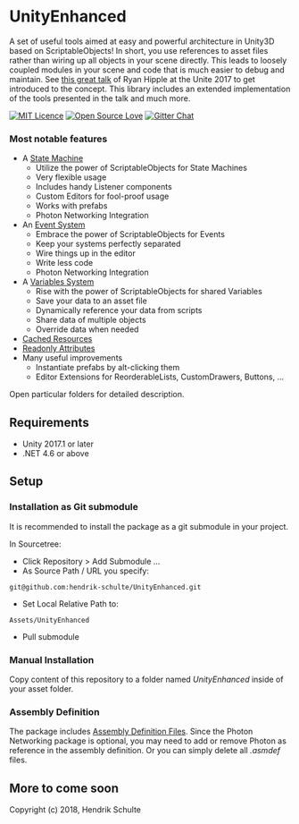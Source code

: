 # UnityEnhanced
A set of useful tools aimed at easy and powerful architecture in Unity3D based on ScriptableObjects! In short, you use references to asset files rather than wiring up all objects in your scene directly. This leads to loosely coupled modules in your scene and code that is much easier to debug and maintain. See [this great talk](https://www.youtube.com/watch?v=raQ3iHhE_Kk) of Ryan Hipple at the Unite 2017 to get introduced to the concept. This library includes an extended implementation of the tools presented in the talk and much more. 

[![MIT Licence](https://badges.frapsoft.com/os/mit/mit.png?v=103)](https://opensource.org/licenses/mit-license.php)
[![Open Source Love](https://badges.frapsoft.com/os/v1/open-source.png?v=103)](https://github.com/ellerbrock/open-source-badges/)
[![Gitter Chat](https://badges.gitter.im/frapsoft/frapsoft.svg)](https://gitter.im/unity-enhanced/Lobby)

### Most notable features
- A [State Machine](https://github.com/hendrik-schulte/UnityEnhanced/tree/master/StateMachine)
  + Utilize the power of ScriptableObjects for State Machines
  + Very flexible usage
  + Includes handy Listener components
  + Custom Editors for fool-proof usage
  + Works with prefabs
  + Photon Networking Integration
- An [Event System](https://github.com/hendrik-schulte/UnityEnhanced/tree/master/Events)
  + Embrace the power of ScriptableObjects for Events
  + Keep your systems perfectly separated
  + Wire things up in the editor
  + Write less code
  + Photon Networking Integration
- A [Variables System](https://github.com/hendrik-schulte/UnityEnhanced/tree/master/Variables)
  + Rise with the power of ScriptableObjects for shared Variables
  + Save your data to an asset file
  + Dynamically reference your data from scripts
  + Share data of multiple objects
  + Override data when needed
- [Cached Resources](https://github.com/hendrik-schulte/UnityEnhanced/tree/master/Common)
- [Readonly Attributes](https://github.com/hendrik-schulte/UnityEnhanced/tree/master/Common)
- Many useful improvements
  + Instantiate prefabs by alt-clicking them
  + Editor Extensions for ReorderableLists, CustomDrawers, Buttons, ...

Open particular folders for detailed description.

## Requirements

- Unity 2017.1 or later
- .NET 4.6 or above

## Setup

### Installation as Git submodule

It is recommended to install the package as a git submodule in your project.

In Sourcetree:
- Click Repository > Add Submodule ...
- As Source Path / URL you specify: 

``` 
git@github.com:hendrik-schulte/UnityEnhanced.git
```

- Set Local Relative Path to:

``` 
Assets/UnityEnhanced
``` 

- Pull submodule

### Manual Installation

Copy content of this repository to a folder named *UnityEnhanced* inside of your asset folder.

### Assembly Definition

The package includes [Assembly Definition Files](https://docs.unity3d.com/Manual/ScriptCompilationAssemblyDefinitionFiles.html). Since the Photon Networking package is optional, you may need to add or remove Photon as reference in the assembly definition. Or you can simply delete all *.asmdef* files.

## More to come soon

Copyright (c) 2018, Hendrik Schulte
